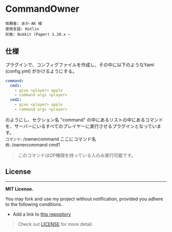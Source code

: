 # CommandOwner

```text
依頼者: あか-AK 様
使用言語: Kotlin
形態: Bukkit (Paper) 1.20.x ~
```

## 仕様
プラグインで、コンフィグファイルを作成し、その中に以下のようなYaml (config.yml) がかけるようにする。
```yaml
command:
  cmd1:
    - give <player> apple
    - command args <player>
  cmd2:
    - give <player> apple
    - command args <player>
```
のようにし、セクション名 "command" の中にあるリストの中にあるコマンドを、サーバーにいるすべてのプレイヤーに実行させるプラグインとなっています。<br>
```コマンド```: /ownercommand ここにコマンド名<br>
```例```: /ownercommand cmd1

> このコマンドはOP権限を持っている人のみ実行可能です。


## License

---

**MIT License.**

You may fork and use my project without notification, provided you adhere to the following conditions.

- Add a link to [this repository](https://github.com/hideko-dev/CommandOwner)

> Check out [LICENSE](./LICENSE) for more detail.